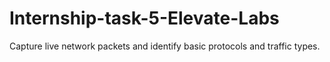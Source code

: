 # Internship-task-5-Elevate-Labs
 Capture live network packets and identify basic protocols and traffic types.
